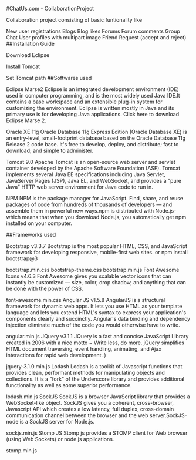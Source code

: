 
#ChatUs.com - CollaborationProject

Collaboration project consisting of basic funtionality like

New user registrations
Blogs
Blog likes
Forums
Forum comments
Group Chat
User profiles with multipart image
Friend Request (accept and reject)
##Installation Guide

 Download Eclipse

 Install Tomcat

 Set Tomcat path
##Softwares used

Eclipse Marse2 Eclipse is an integrated development environment (IDE) used in computer programming, and is the most widely used Java IDE.It contains a base workspace and an extensible plug-in system for customizing the environment. Eclipse is written mostly in Java and its primary use is for developing Java applications. Click here to download Eclipse Marse 2.

Oracle XE 11g Oracle Database 11g Express Edition (Oracle Database XE) is an entry-level, small-footprint database based on the Oracle Database 11g Release 2 code base. It's free to develop, deploy, and distribute; fast to download; and simple to administer.

Tomcat 9.0 Apache Tomcat is an open-source web server and servlet container developed by the Apache Software Foundation (ASF). Tomcat implements several Java EE specifications including Java Servlet, JavaServer Pages (JSP), Java EL, and WebSocket, and provides a "pure Java" HTTP web server environment for Java code to run in.

NPM NPM is the package manager for JavaScript. Find, share, and reuse packages of code from hundreds of thousands of developers — and assemble them in powerful new ways.npm is distributed with Node.js- which means that when you download Node.js, you automatically get npm installed on your computer.

##Frameworks used

Bootstrap v3.3.7 Bootstrap is the most popular HTML, CSS, and JavaScript framework for developing responsive, mobile-first web sites. or npm install bootstrap@3

bootstrap.min.css
bootstrap-theme.css
bootstrap.min.js
Font Awesome Icons v4.6.3 Font Awesome gives you scalable vector icons that can instantly be customized — size, color, drop shadow, and anything that can be done with the power of CSS.

font-awesome.min.css
Angular JS v1.5.8 AngularJS is a structural framework for dynamic web apps. It lets you use HTML as your template language and lets you extend HTML's syntax to express your application's components clearly and succinctly. Angular's data binding and dependency injection eliminate much of the code you would otherwise have to write.

angular.min.js
JQuery v3.1.1 JQuery is a fast and concise JavaScript Library created in 2006 with a nice motto − Write less, do more. jQuery simplifies HTML document traversing, event handling, animating, and Ajax interactions for rapid web development. )

jquery-3.1.0.min.js
Lodash Lodash is a toolkit of Javascript functions that provides clean, performant methods for manipulating objects and collections. It is a "fork" of the Underscore library and provides additional functionality as well as some superior performance.

lodash.min.js
SockJS SockJS is a browser JavaScript library that provides a WebSocket-like object. SockJS gives you a coherent, cross-browser, Javascript API which creates a low latency, full duplex, cross-domain communication channel between the browser and the web server.SockJS-node is a SockJS server for Node.js.

sockjs.min.js
Stomp JS Stomp js provides a STOMP client for Web browser (using Web Sockets) or node.js applications.

stomp.min.js
